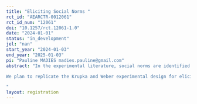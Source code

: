 ```yaml
---
title: "Eliciting Social Norms "
rct_id: "AEARCTR-0012061"
rct_id_num: "12061"
doi: "10.1257/rct.12061-1.0"
date: "2024-01-01"
status: "in_development"
jel: "nan"
start_year: "2024-01-03"
end_year: "2025-01-03"
pi: "Pauline MADIES madies.pauline@gmail.com"
abstract: "In the experimental literature, social norms are identified by using the method developed by Krupka and Weber (2013).
We plan to replicate the Krupka and Weber experimental design for eliciting social norms using coordination games with simple modifications to test whether these modifications lead to similar or different elicited norms.
"
layout: registration
---
```


